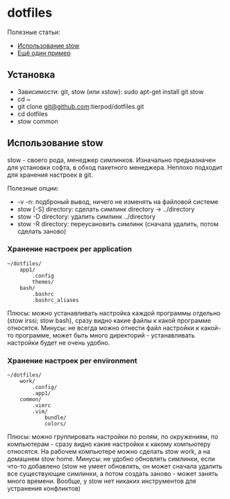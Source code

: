# dotfiles
Полезные статьи:
 * [Использование stow](http://taihen.org/managing-dotfiles-with-gnu-stow/)
 * [Ещё один пример](http://kianmeng.org/blog/2014/03/08/using-gnu-stow-to-manage-your-dotfiles/)

## Установка
 * Зависимости: git, stow (или xstow): sudo apt-get install git stow
 * cd ~
 * git clone git@github.com:tierpod/dotfiles.git
 * cd dotfiles
 * stow common

## Использование stow
stow - своего рода, менеджер симлинков. Изначально предназначен для установки софта, в обход пакетного менеджера. Неплохо подходит для хранения настроек в git.

Полезные опции:
 * -v -n: подброный вывод, ничего не изменять на файловой системе
 * stow [-S] directory: сделать симлинк directory -> ../directory
 * stow -D directory: удалить симлинк ../directory
 * stow -R directory: переусановить симлинк (сначала удалить, потом сделать заново)

### Хранение настроек per application
```
~/dotfiles/
	app1/
		.config
		themes/
	bash/
		.bashrc
		.bashrc_aliases
```
Плюсы: можно устанавливать настройка каждой программы отдельно (stow irssi; stow bash), сразу видно какие файлы к какой программе относятся.
Минусы: не всегда можно отнести файл настройки к какой-то программе, может быть много директорий - устанавливать настройки будет не очень удобно.

### Хранение настроек per environment
```
~/dotfiles/
	work/
		.config/
		.app1/
	common/
		.vimrc
		.vim/
			bundle/
			colors/
```
Плюсы: можно группировать настройки по ролям, по окружениям, по компьютерам - сразу видно какие настройки к какому компьютеру относятся. На рабочем компьютере можно сделать stow work, а на домашнем stow home.
Минусы: не удобно обновлять симлинки, если что-то добавлено (stow не умеет обновлять, он может сначала удалить все существующие симлинки, а потом создать заново - может занять много времени. Вообще, у stow нет никаких инструментов для устранения конфликтов)

